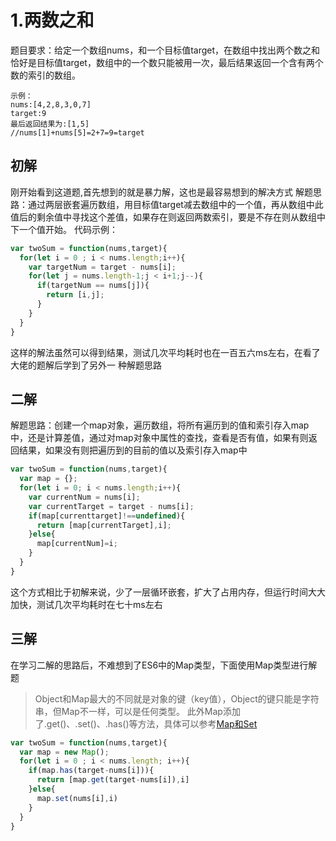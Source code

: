 # 1.两数之和


题目要求：给定一个数组nums，和一个目标值target，在数组中找出两个数之和恰好是目标值target，数组中的一个数只能被用一次，最后结果返回一个含有两个数的索引的数组。

```
示例：
nums:[4,2,8,3,0,7]
target:9
最后返回结果为:[1,5]
//nums[1]+nums[5]=2+7=9=target
```
## 初解
刚开始看到这道题,首先想到的就是暴力解，这也是最容易想到的解决方式
解题思路：通过两层嵌套遍历数组，用目标值target减去数组中的一个值，再从数组中此值后的剩余值中寻找这个差值，如果存在则返回两数索引，要是不存在则从数组中下一个值开始。
代码示例：
``` javascript
var twoSum = function(nums,target){
  for(let i = 0 ; i < nums.length;i++){
    var targetNum = target - nums[i];
    for(let j = nums.length-1;j < i+1;j--){
      if(targetNum == nums[j]){
        return [i,j];
      }
    }
  }
}
```
这样的解法虽然可以得到结果，测试几次平均耗时也在一百五六ms左右，在看了大佬的题解后学到了另外一 种解题思路
## 二解
解题思路：创建一个map对象，遍历数组，将所有遍历到的值和索引存入map中，还是计算差值，通过对map对象中属性的查找，查看是否有值，如果有则返回结果，如果没有则把遍历到的目前的值以及索引存入map中
``` javascript
var twoSum = function(nums,target){
  var map = {};
  for(let i = 0; i < nums.length;i++){
    var currentNum = nums[i];
    var currentTarget = target - nums[i];
    if(map[currenttarget]!==undefined){
      return [map[currentTarget],i];
    }else{
      map[currentNum]=i;
    }
  }
}
```
这个方式相比于初解来说，少了一层循环嵌套，扩大了占用内存，但运行时间大大加快，测试几次平均耗时在七十ms左右
## 三解
在学习二解的思路后，不难想到了ES6中的Map类型，下面使用Map类型进行解题
> Object和Map最大的不同就是对象的键（key值），Object的键只能是字符串，但Map不一样，可以是任何类型。
> 此外Map添加了.get()、.set()、.has()等方法，具体可以参考[Map和Set](https://www.liaoxuefeng.com/wiki/1022910821149312/1023024181109440)
``` javascript
var twoSum = function(nums,target){
  var map = new Map();
  for(let i = 0 ; i < nums.length; i++){
    if(map.has(target-nums[i])){
      return [map.get(target-nums[i]),i]
    }else{
      map.set(nums[i],i)
    }
  }
}
```







